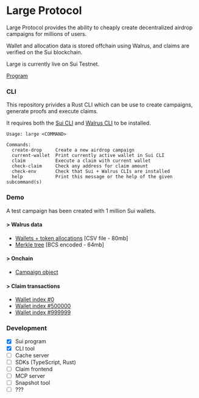# Large Protocol

Large Protocol provides the ability to cheaply create decentralized airdrop campaigns for millions of users.

Wallet and allocation data is stored offchain using Walrus, and claims are verified on the Sui blockchain.

Large is currently live on Sui Testnet.

[Program](https://testnet.suivision.xyz/package/0x5cccbfec0ef491993f5b2aa19b98845476ad720254c2e758254e23dbe547b94d)

### CLI

This repository privides a Rust CLI which can be use to create campaigns, generate proofs and execute claims.

It requires both the [Sui CLI](https://docs.sui.io/guides/developer/getting-started/sui-install) and [Walrus CLI](https://docs.wal.app/usage/setup.html) to be installed.


```
Usage: large <COMMAND>

Commands:
  create-drop     Create a new airdrop campaign
  current-wallet  Print currently active wallet in Sui CLI
  claim           Execute a claim with current wallet
  check-claim     Check any address for claim amount
  check-env       Check that Sui + Walrus CLIs are installed
  help            Print this message or the help of the given subcommand(s)
```

### Demo

A test campaign has been created with 1 million Sui wallets.

#### > Walrus data
- [Wallets + token allocations](https://walruscan.com/testnet/blob/hAsa4S6oysAexymYeF555YFAzcJq5TyXeQPzeDjjhHs) [CSV file - 80mb]
- [Merkle tree](https://walruscan.com/testnet/blob/clO5fSMCMPp2Cc6D0_uAtfblm_-B8ItVqovHUAxPxzg) [BCS encoded - 64mb]

#### > Onchain

- [Campaign object](https://testnet.suivision.xyz/object/0xdda2402ee7e7a4cb0a5a68692e9dac087be029bbd7d518e189121387a12b71b1)

#### > Claim transactions

- [Wallet index #0](https://testnet.suivision.xyz/txblock/AcXJ9gPGLQLFPkvBivHaXTwjjS9AAigytWQDWb6KwRZg)
- [Wallet index #500000](https://testnet.suivision.xyz/txblock/46bxmHVsXNHLSXhLdf5ex77uXKcNuLgSeA1mBXC7gtdQ)
- [Wallet index #999999](https://testnet.suivision.xyz/txblock/9Dobttit4pWxxWs2Dj9c5JqW38WE3Btqw2L9ZfKwrshH)


### Development

- [x] Sui program
- [x] CLI tool
- [ ] Cache server
- [ ] SDKs (TypeScript, Rust)
- [ ] Claim frontend
- [ ] MCP server
- [ ] Snapshot tool
- [ ] ???